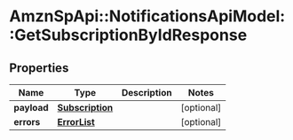 # AmznSpApi::NotificationsApiModel::GetSubscriptionByIdResponse

## Properties
Name | Type | Description | Notes
------------ | ------------- | ------------- | -------------
**payload** | [**Subscription**](Subscription.md) |  | [optional] 
**errors** | [**ErrorList**](ErrorList.md) |  | [optional] 

